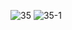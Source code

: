 ![35](https://user-images.githubusercontent.com/69049801/129013770-b057d1e1-3f41-480f-9cc7-511ada4b1931.PNG)
![35-1](https://user-images.githubusercontent.com/69049801/129013773-999b1f56-fd6f-44cf-9f4c-14efd4c7e35e.PNG)
